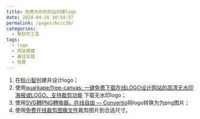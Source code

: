 ```yaml
---
title: 免费为你的网站创建logo
date: 2024-04-18 10:54:57
permalink: /pages/bccc30/
categories:
  - 🛠软件工具
tags:
  - logo
  - 网站搭建
  - 最佳实践
  - 免费
---
```


1. 在[标小智](https://www.logosc.cn/)创建并设计logo；
2. 使用[quarkape/free-canvas: 一键免费下载在线LOGO设计网站的高清无水印海报或LOGO，支持裁剪功能](https://github.com/quarkape/free-canvas) 下载无水印logo；
3. 使用[SVG轉PNG轉換器。在线自由 — Convertio](https://convertio.co/zh/svg-png/)将logo转换为为png图片；
4. 使用[免费在线裁剪图像文件](https://www.iloveimg.com/zh-cn/crop-image)裁剪图片到合适尺寸。
